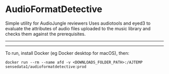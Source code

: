 # AudioFormatDetective
Simple utility for AudioJungle reviewers
Uses audiotools and eyed3 to evaluate the attributes of audio files uploaded to the music library and checks them against the prerequisites. 

---

---

To run, install Docker (eg Docker desktop for macOS), then:

` docker run --rm --name afd -v <DOWNLOADS_FOLDER_PATH>:/AJTEMP sensedata1/audioformatdetective:prod `




